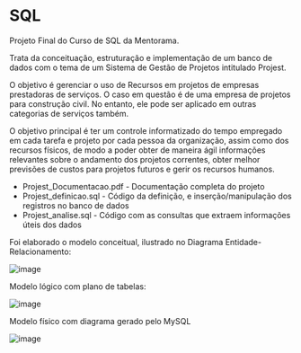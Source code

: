 # SQL

Projeto Final do Curso de SQL da Mentorama.

Trata da conceituação, estruturação e implementação de um banco de dados com o tema de um Sistema de Gestão de Projetos intitulado Projest.

O objetivo é gerenciar o uso de Recursos em projetos de empresas prestadoras de serviços. O caso em questão é de uma empresa de projetos para construção civil. No entanto, ele pode ser aplicado em outras categorias de serviços também.

O objetivo principal é ter um controle informatizado do tempo empregado em cada tarefa e projeto por cada pessoa da organização, assim como dos recursos físicos, de modo a poder obter de maneira ágil informações relevantes sobre o andamento dos projetos correntes, obter melhor previsões de custos para projetos futuros e gerir os recursos humanos.

- Projest_Documentacao.pdf - Documentação completa do projeto
- Projest_definicao.sql - Código da definição, e inserção/manipulação dos registros no banco de dados
- Projest_analise.sql - Código com as consultas que extraem informações úteis dos dados


Foi elaborado o modelo conceitual, ilustrado no Diagrama Entidade-Relacionamento:

![image](https://github.com/miguelfbianchi/SQL/assets/95723435/29732844-6383-4916-87b6-0b89fccdd06a)


Modelo lógico com plano de tabelas:

![image](https://github.com/miguelfbianchi/SQL/assets/95723435/9152d87c-9751-427e-bb63-4a5ce58cf771)


Modelo físico com diagrama gerado pelo MySQL

![image](https://github.com/miguelfbianchi/SQL/assets/95723435/ef8ae416-7459-41b1-b2ff-e951db66c33f)
